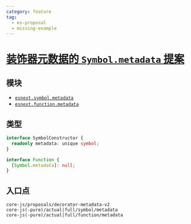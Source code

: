 ```yaml
---
category: feature
tag:
  - es-proposal
  - missing-example
---
```


# [装饰器元数据的 `Symbol.metadata` 提案](https://github.com/tc39/proposal-decorator-metadata)

## 模块

- [`esnext.symbol.metadata`](https://github.com/zloirock/core-js/blob/master/packages/core-js/modules/esnext.symbol.metadata.js)
- [`esnext.function.metadata`](https://github.com/zloirock/core-js/blob/master/packages/core-js/modules/esnext.function.metadata.js)

## 类型

```ts
interface SymbolConstructor {
  readonly metadata: unique symbol;
}

interface Function {
  [Symbol.metadata]: null;
}
```

## 入口点

```
core-js/proposals/decorator-metadata-v2
core-js(-pure)/actual|full/symbol/metadata
core-js(-pure)/actual|full/function/metadata
```
